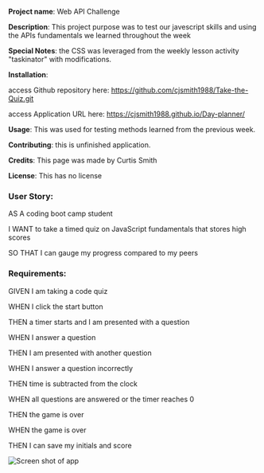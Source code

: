 **Project name**: Web API Challenge

**Description**: This project purpose was to test our javescript skills and using the APIs fundamentals we learned throughout the week

**Special Notes**: the CSS was leveraged from the weekly lesson activity "taskinator" with modifications.

**Installation**: 	

access Github repository here: https://github.com/cjsmith1988/Take-the-Quiz.git


access Application URL here: https://cjsmith1988.github.io/Day-planner/
				

**Usage**: This was used for testing methods learned from the previous week.

**Contributing**: this is unfinished application.

**Credits**: This page was made by Curtis Smith

**License**: This has no license

### User Story:

AS A coding boot camp student

I WANT to take a timed quiz on JavaScript fundamentals that stores high scores

SO THAT I can gauge my progress compared to my peers


### Requirements:

GIVEN I am taking a code quiz

WHEN I click the start button

THEN a timer starts and I am presented with a question

WHEN I answer a question

THEN I am presented with another question

WHEN I answer a question incorrectly

THEN time is subtracted from the clock

WHEN all questions are answered or the timer reaches 0

THEN the game is over

WHEN the game is over

THEN I can save my initials and score



![Screen shot of app](https://github.com/cjsmith1988/Day-planner/blob/main/dayPlannerScreenGrab.PNGraw=true)
